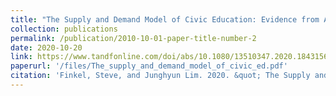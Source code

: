 ```yaml
---
title: "The Supply and Demand Model of Civic Education: Evidence from A Field Experiment in the Democratic Republic of Congo"
collection: publications
permalink: /publication/2010-10-01-paper-title-number-2
date: 2020-10-20
link: https://www.tandfonline.com/doi/abs/10.1080/13510347.2020.1843156
paperurl: '/files/The_supply_and_demand_model_of_civic_ed.pdf'
citation: 'Finkel, Steve, and Junghyun Lim. 2020. &quot; The Supply and Demand Model of Civic Education: Evidence from A Field Experiment in the Democratic Republic of Congo &quot; <i>Democratization</i>. 28(5).'
---
```



